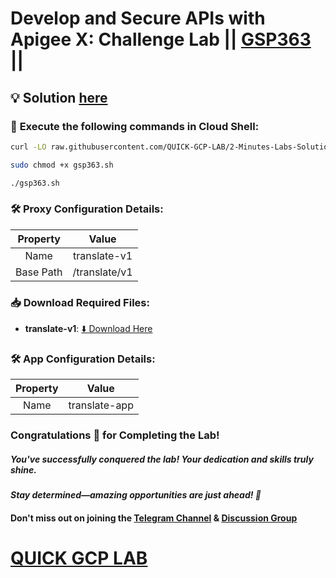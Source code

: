 # Develop and Secure APIs with Apigee X: Challenge Lab || [GSP363](https://www.cloudskillsboost.google/focuses/32171?parent=catalog) ||

## 💡 Solution [here](https://youtu.be/DQPZsyge3vk)

### 🚀 **Execute the following commands in Cloud Shell:**

```bash
curl -LO raw.githubusercontent.com/QUICK-GCP-LAB/2-Minutes-Labs-Solutions/refs/heads/main/Develop%20and%20Secure%20APIs%20with%20Apigee%20X%20Challenge%20Lab/gsp363.sh

sudo chmod +x gsp363.sh

./gsp363.sh
```

### 🛠️ **Proxy Configuration Details:**  

| **Property**   | **Value**     |  
| :------------: | :------------: |  
| Name           | translate-v1   |  
| Base Path      | /translate/v1  |

### 📥 **Download Required Files:**  

- **translate-v1**: [⬇️ Download Here](https://drive.google.com/uc?export=download&id=1IxJMjqAJ-FVKWOdg2HnJ79wY7BBlbjbJ)

### 🛠️ **App Configuration Details:**  

| **Property**   | **Value**           |  
| :------------: | :-----------------: |  
| Name           | translate-app       |

### Congratulations 🎉 for Completing the Lab!  

##### *You've successfully conquered the lab! Your dedication and skills truly shine.*  

#### *Stay determined—amazing opportunities are just ahead! 🚀*  

#### Don't miss out on joining the [Telegram Channel](https://t.me/quickgcplab) & [Discussion Group](https://t.me/quickgcplabchats)  

# [QUICK GCP LAB](https://www.youtube.com/@quickgcplab)  
